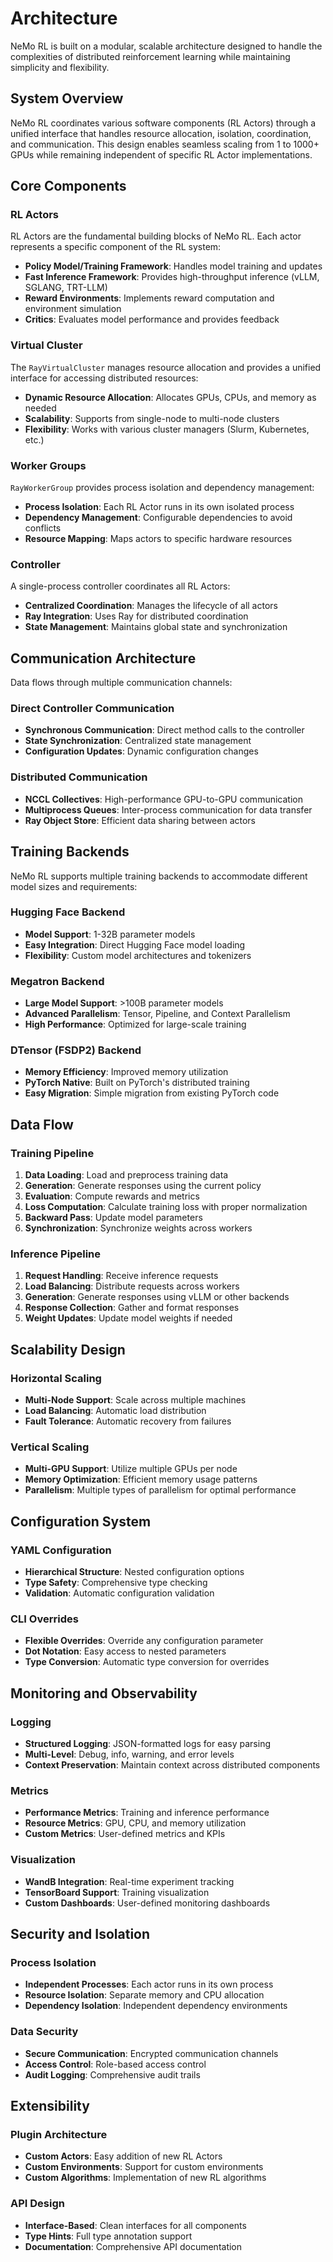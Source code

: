 # Architecture

NeMo RL is built on a modular, scalable architecture designed to handle the complexities of distributed reinforcement learning while maintaining simplicity and flexibility.

## System Overview

NeMo RL coordinates various software components (RL Actors) through a unified interface that handles resource allocation, isolation, coordination, and communication. This design enables seamless scaling from 1 to 1000+ GPUs while remaining independent of specific RL Actor implementations.

## Core Components

### RL Actors

RL Actors are the fundamental building blocks of NeMo RL. Each actor represents a specific component of the RL system:

- **Policy Model/Training Framework**: Handles model training and updates
- **Fast Inference Framework**: Provides high-throughput inference (vLLM, SGLANG, TRT-LLM)
- **Reward Environments**: Implements reward computation and environment simulation
- **Critics**: Evaluates model performance and provides feedback

### Virtual Cluster

The `RayVirtualCluster` manages resource allocation and provides a unified interface for accessing distributed resources:

- **Dynamic Resource Allocation**: Allocates GPUs, CPUs, and memory as needed
- **Scalability**: Supports from single-node to multi-node clusters
- **Flexibility**: Works with various cluster managers (Slurm, Kubernetes, etc.)

### Worker Groups

`RayWorkerGroup` provides process isolation and dependency management:

- **Process Isolation**: Each RL Actor runs in its own isolated process
- **Dependency Management**: Configurable dependencies to avoid conflicts
- **Resource Mapping**: Maps actors to specific hardware resources

### Controller

A single-process controller coordinates all RL Actors:

- **Centralized Coordination**: Manages the lifecycle of all actors
- **Ray Integration**: Uses Ray for distributed coordination
- **State Management**: Maintains global state and synchronization

## Communication Architecture

Data flows through multiple communication channels:

### Direct Controller Communication
- **Synchronous Communication**: Direct method calls to the controller
- **State Synchronization**: Centralized state management
- **Configuration Updates**: Dynamic configuration changes

### Distributed Communication
- **NCCL Collectives**: High-performance GPU-to-GPU communication
- **Multiprocess Queues**: Inter-process communication for data transfer
- **Ray Object Store**: Efficient data sharing between actors

## Training Backends

NeMo RL supports multiple training backends to accommodate different model sizes and requirements:

### Hugging Face Backend
- **Model Support**: 1-32B parameter models
- **Easy Integration**: Direct Hugging Face model loading
- **Flexibility**: Custom model architectures and tokenizers

### Megatron Backend
- **Large Model Support**: >100B parameter models
- **Advanced Parallelism**: Tensor, Pipeline, and Context Parallelism
- **High Performance**: Optimized for large-scale training

### DTensor (FSDP2) Backend
- **Memory Efficiency**: Improved memory utilization
- **PyTorch Native**: Built on PyTorch's distributed training
- **Easy Migration**: Simple migration from existing PyTorch code

## Data Flow

### Training Pipeline
1. **Data Loading**: Load and preprocess training data
2. **Generation**: Generate responses using the current policy
3. **Evaluation**: Compute rewards and metrics
4. **Loss Computation**: Calculate training loss with proper normalization
5. **Backward Pass**: Update model parameters
6. **Synchronization**: Synchronize weights across workers

### Inference Pipeline
1. **Request Handling**: Receive inference requests
2. **Load Balancing**: Distribute requests across workers
3. **Generation**: Generate responses using vLLM or other backends
4. **Response Collection**: Gather and format responses
5. **Weight Updates**: Update model weights if needed

## Scalability Design

### Horizontal Scaling
- **Multi-Node Support**: Scale across multiple machines
- **Load Balancing**: Automatic load distribution
- **Fault Tolerance**: Automatic recovery from failures

### Vertical Scaling
- **Multi-GPU Support**: Utilize multiple GPUs per node
- **Memory Optimization**: Efficient memory usage patterns
- **Parallelism**: Multiple types of parallelism for optimal performance

## Configuration System

### YAML Configuration
- **Hierarchical Structure**: Nested configuration options
- **Type Safety**: Comprehensive type checking
- **Validation**: Automatic configuration validation

### CLI Overrides
- **Flexible Overrides**: Override any configuration parameter
- **Dot Notation**: Easy access to nested parameters
- **Type Conversion**: Automatic type conversion for overrides

## Monitoring and Observability

### Logging
- **Structured Logging**: JSON-formatted logs for easy parsing
- **Multi-Level**: Debug, info, warning, and error levels
- **Context Preservation**: Maintain context across distributed components

### Metrics
- **Performance Metrics**: Training and inference performance
- **Resource Metrics**: GPU, CPU, and memory utilization
- **Custom Metrics**: User-defined metrics and KPIs

### Visualization
- **WandB Integration**: Real-time experiment tracking
- **TensorBoard Support**: Training visualization
- **Custom Dashboards**: User-defined monitoring dashboards

## Security and Isolation

### Process Isolation
- **Independent Processes**: Each actor runs in its own process
- **Resource Isolation**: Separate memory and CPU allocation
- **Dependency Isolation**: Independent dependency environments

### Data Security
- **Secure Communication**: Encrypted communication channels
- **Access Control**: Role-based access control
- **Audit Logging**: Comprehensive audit trails

## Extensibility

### Plugin Architecture
- **Custom Actors**: Easy addition of new RL Actors
- **Custom Environments**: Support for custom environments
- **Custom Algorithms**: Implementation of new RL algorithms

### API Design
- **Interface-Based**: Clean interfaces for all components
- **Type Hints**: Full type annotation support
- **Documentation**: Comprehensive API documentation 